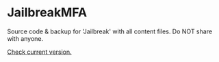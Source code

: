 # JailbreakMFA
Source code & backup for 'Jailbreak' with all content files. Do NOT share with anyone.

[Check current version.](https://pastebin.com/raw/rZhXXiMz)
